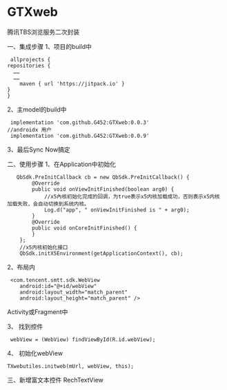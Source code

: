 # GTXweb
腾讯TBS浏览服务二次封装

一、集成步骤
1、项目的build中

     allprojects {
    repositories {
      ……
      ……
        maven { url 'https://jitpack.io' }
    }
    }
    
2、主model的build中    

     implementation 'com.github.G452:GTXweb:0.0.3'
    //androidx 用户
     implementation 'com.github.G452:GTXweb:0.0.9'
     
3、最后Sync Now搞定     


二、使用步骤
1、在Application中初始化

       QbSdk.PreInitCallback cb = new QbSdk.PreInitCallback() {
            @Override
            public void onViewInitFinished(boolean arg0) {
                //x5內核初始化完成的回调，为true表示x5内核加载成功，否则表示x5内核加载失败，会自动切换到系统内核。
                Log.d("app", " onViewInitFinished is " + arg0);
            }
            @Override
            public void onCoreInitFinished() {
            }
        };
        //x5内核初始化接口
        QbSdk.initX5Environment(getApplicationContext(), cb);

2、布局内

     <com.tencent.smtt.sdk.WebView
        android:id="@+id/webView"
        android:layout_width="match_parent"
        android:layout_height="match_parent" />
        
        
Activity或Fragment中

 3、 找到控件
 
     webView = (WebView) findViewById(R.id.webView);
   
 4、  初始化webView
 
    TXwebutiles.initweb(mUrl, webView, this);


三、新增富文本控件 RechTextView

        
